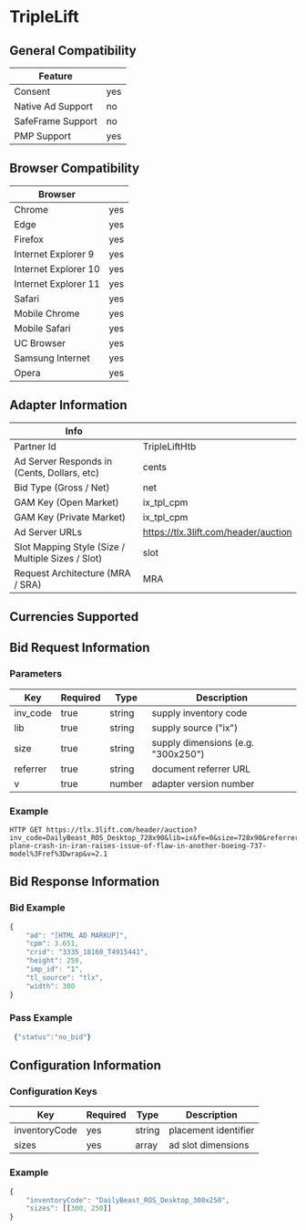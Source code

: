 # TripleLift
## General Compatibility
|Feature|  |
|---|---|
| Consent | yes |
| Native Ad Support | no |
| SafeFrame Support | no |
| PMP Support | yes |
 
## Browser Compatibility
| Browser |  |
|--- |---|
| Chrome | yes |
| Edge | yes |
| Firefox | yes |
| Internet Explorer 9 | yes |
| Internet Explorer 10 | yes |
| Internet Explorer 11 | yes |
| Safari | yes |
| Mobile Chrome | yes |
| Mobile Safari | yes |
| UC Browser | yes |
| Samsung Internet | yes |
| Opera | yes |
 
## Adapter Information
| Info | |
|---|---|
| Partner Id | TripleLiftHtb |
| Ad Server Responds in (Cents, Dollars, etc) | cents |
| Bid Type (Gross / Net) | net |
| GAM Key (Open Market) | ix_tpl_cpm |
| GAM Key (Private Market) | ix_tpl_cpm |
| Ad Server URLs | https://tlx.3lift.com/header/auction |
| Slot Mapping Style (Size / Multiple Sizes / Slot) | slot |
| Request Architecture (MRA / SRA) | MRA |
 
## Currencies Supported
 
## Bid Request Information
### Parameters
| Key | Required | Type | Description |
|---|---|---|---|
| inv_code | true | string | supply inventory code |
| lib | true | string | supply source ("ix") |
| size | true | string | supply dimensions (e.g. "300x250") |
| referrer | true | string | document referrer URL |
| v | true | number | adapter version number |
 
### Example
```
HTTP GET https://tlx.3lift.com/header/auction?inv_code=DailyBeast_ROS_Desktop_728x90&lib=ix&fe=0&size=728x90&referrer=https%3A%2F%2Fwww.thedailybeast.com%2Fukrainian-plane-crash-in-iran-raises-issue-of-flaw-in-another-boeing-737-model%3Fref%3Dwrap&v=2.1
```
 
## Bid Response Information
### Bid Example
```javascript
{
    "ad": "[HTML AD MARKUP]",
    "cpm": 3.651,
    "crid": "3335_18160_T4915441",
    "height": 250,
    "imp_id": "1",
    "tl_source": "tlx",
    "width": 300
}
```
### Pass Example
```javascript
 {"status":"no_bid"}
```
 
## Configuration Information
### Configuration Keys
| Key | Required | Type | Description |
|---|---|---|---|
| inventoryCode | yes | string | placement identifier |
| sizes | yes | array | ad slot dimensions |
### Example
```javascript
{
    "inventoryCode": "DailyBeast_ROS_Desktop_300x250",
    "sizes": [[300, 250]]
}
```
